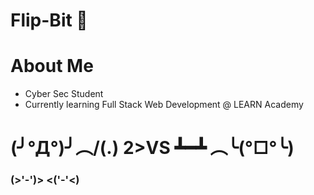 # Flip-Bit 👻

# About Me
* Cyber Sec Student
* Currently learning Full Stack Web Development @ LEARN Academy

# (╯°Д°)╯︵/(.) 2>**VS**  ┻━┻ ︵╰(°□°╰) 

### **(>'-')> <('-'<)** 




